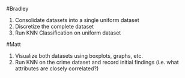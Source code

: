#Bradley
1. Consolidate datasets into a single uniform dataset
2. Discretize the complete dataset
3. Run KNN Classification on uniform dataset

#Matt
1. Visualize both datasets using boxplots, graphs, etc.
2. Run KNN on the crime dataset and record initial findings
    (i.e. what attributes are closely correlated?)
